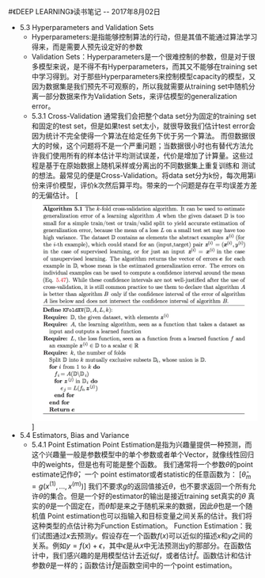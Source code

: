 #《DEEP LEARNING》读书笔记 -- 2017年8月02日
* 5.3 Hyperparameters and Validation Sets
    * Hyperparameters:是指能够控制算法的行动，但是其值不能通过算法学习得来，而是需要人预先设定好的参数
    * Validation Sets：Hyperparameters是一个很难控制的参数，但是对于很多模型来说，是不得不有Hyperparameters，而其又不能够在training set中学习得到。对于那些Hyperparameters来控制模型capacity的模型，又因为数据集是我们预先不可观察的，所以我就需要从training set中随机分离一部分数据来作为Validation Sets，来评估模型的generalization error。
    * 5.3.1 Cross-Validation
        通常我们会把整个data set分为固定的training set和固定的test set，但是如果test set太小，就很导致我们估计test error会因为统计不完全使得一个算法在给定任务下优于另一个算法。
        而但数据很大的时候，这个问题将不是一个严重问题；当数据很小时也有替代方法允许我们使用所有的样本估计平均测试误差，代价是增加了计算量。这些过程是基于在原始数据上随机采样或分离出的不同数据集上重复训练和 测试的想法。最常见的便是Cross-Validation。将data set分为k份，每次用第i份来评价模型，评价k次然后算平均。带来的一个问题是存在平均误差方差的无偏估计。
    [![](./_image/2017-08-02-20-31-23.jpg)]
* 5.4 Estimators, Bias and Variance
    * 5.4.1 Point Estimation
        Point Estimation是指为兴趣量提供一种预测，而这个兴趣量一般是参数模型中的单个参数或者单个Vector，就像线性回归中的weights，但是也有可能是整个函数。
        我们通常将一个参数$\theta$的point estimate记作$\hat{\theta}$，一个 point estimator或者statistic的任意函数为：
        [$\hat{\theta}_{m}=g(x^{(1)},\dots,x^{(m)})$]
        我们不要求$g$的返回值接近$\theta$，也不要求返回一个所有允许$\theta$的集合。但是一个好的estimator的输出是接近training set真实的$\theta$
        真实的$\theta$是一个固定在，而$\hat{\theta}$却是来之于随机采来的数据，因此$\hat{\theta}$也是一个随机值
        Point estimation也可以指输入和目标变量之间关系的估计。我们将这种类型的点估计称为Function Estimation。
        Function Estimation：我们试图通过$x$去预测$y$。假设存在一个函数$f(x)$可以近似的描述$x$和$y$之间的关系。例如$y=f(x)+\epsilon$，其中$\epsilon$是从$x$中无法预测出y的那部分。在函数估计中，我们感兴趣的是用模型估计去近似$f$，或者估计$\hat{f}$。函数估计和估计参数$\theta$是一样的；函数估计$\hat{f}$是函数空间中的一个point estimation。